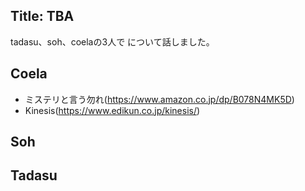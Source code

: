 ## Title: TBA

tadasu、soh、coelaの3人で について話しました。

## Coela

- ミステリと言う勿れ(https://www.amazon.co.jp/dp/B078N4MK5D)
- Kinesis(https://www.edikun.co.jp/kinesis/)

## Soh

## Tadasu

